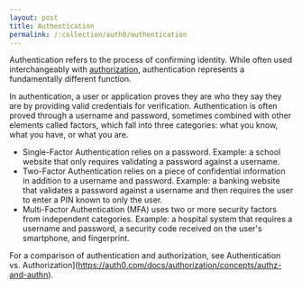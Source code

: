 ```yaml
---
layout: post
title: Authentication
permalink: /:collection/auth0/authentication
---
```


Authentication refers to the process of confirming identity. While often used interchangeably with [authorization](https://auth0.com/docs/authorization), authentication represents a fundamentally different function.

In authentication, a user or application proves they are who they say they are by providing valid credentials for verification. Authentication is often proved through a username and password, sometimes combined with other elements called factors, which fall into three categories: what you know, what you have, or what you are.
- Single-Factor Authentication relies on a password. Example: a school website that only requires validating a password against a username.
- Two-Factor Authentication relies on a piece of confidential information in addition to a username and password. Example: a banking website that validates a password against a username and then requires the user to enter a PIN known to only the user.
- Multi-Factor Authentication (MFA) uses two or more security factors from independent categories. Example: a hospital system that requires a username and password, a security code received on the user's smartphone, and fingerprint.

For a comparison of authentication and authorization, see Authentication vs. Authorization](https://auth0.com/docs/authorization/concepts/authz-and-authn).

